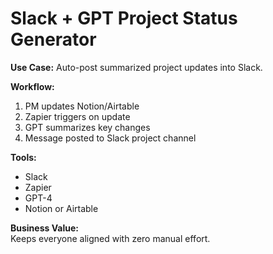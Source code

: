 # Slack + GPT Project Status Generator

**Use Case:** Auto-post summarized project updates into Slack.

**Workflow:**
1. PM updates Notion/Airtable
2. Zapier triggers on update
3. GPT summarizes key changes
4. Message posted to Slack project channel

**Tools:**
- Slack
- Zapier
- GPT-4
- Notion or Airtable

**Business Value:**  
Keeps everyone aligned with zero manual effort.
